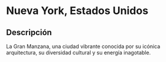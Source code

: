 # Nueva York, Estados Unidos
## Descripción  
La Gran Manzana, una ciudad vibrante conocida por su icónica arquitectura, su diversidad cultural y su energía inagotable.
